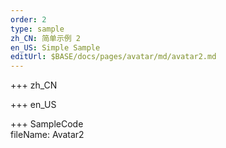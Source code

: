 ```yaml
---   
order: 2
type: sample  
zh_CN: 简单示例 2  
en_US: Simple Sample
editUrl: $BASE/docs/pages/avatar/md/avatar2.md
---      
```


+++ zh_CN   


+++ en_US   


+++ SampleCode  
fileName: Avatar2
